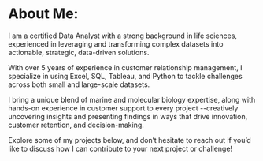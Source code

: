 # About Me:
I am a certified Data Analyst with a strong background in life sciences, experienced in leveraging and transforming complex datasets into actionable, strategic, data-driven solutions. 

With over 5 years of experience in customer relationship management, I specialize in using Excel, SQL, Tableau, and Python to tackle challenges across both small and large-scale datasets.

I bring a unique blend of marine and molecular biology expertise, along with hands-on experience in customer support to every project --creatively uncovering insights and presenting findings in ways that drive innovation, customer retention, and decision-making.

Explore some of my projects below, and don’t hesitate to reach out if you’d like to discuss how I can contribute to your next project or challenge!


  


